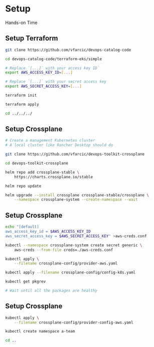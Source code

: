 <!-- .slide: data-background="../img/background/hands-on.jpg" -->
# Setup

<div class="label">Hands-on Time</div>


## Setup Terraform

```bash
git clone https://github.com/vfarcic/devops-catalog-code

cd devops-catalog-code/terraform-eks/simple

# Replace `[...]` with your access key ID`
export AWS_ACCESS_KEY_ID=[...]

# Replace `[...]` with your secret access key
export AWS_SECRET_ACCESS_KEY=[...]

terraform init

terraform apply

cd ../../../
```


## Setup Crossplane

```bash
# Create a management Kubernetes cluster
# A local cluster like Rancher Desktop should do

git clone https://github.com/vfarcic/devops-toolkit-crossplane

cd devops-toolkit-crossplane

helm repo add crossplane-stable \
    https://charts.crossplane.io/stable

helm repo update

helm upgrade --install crossplane crossplane-stable/crossplane \
    --namespace crossplane-system --create-namespace --wait
```


## Setup Crossplane

```bash
echo "[default]
aws_access_key_id = $AWS_ACCESS_KEY_ID
aws_secret_access_key = $AWS_SECRET_ACCESS_KEY" >aws-creds.conf

kubectl --namespace crossplane-system create secret generic \
    aws-creds --from-file creds=./aws-creds.conf

kubectl apply \
    --filename crossplane-config/provider-aws.yaml

kubectl apply --filename crossplane-config/config-k8s.yaml

kubectl get pkgrev

# Wait until all the packages are healthy
```


## Setup Crossplane

```bash
kubectl apply \
    --filename crossplane-config/provider-config-aws.yaml

kubectl create namespace a-team

cd ..
```